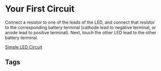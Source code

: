 # Your First Circuit

Connect a resistor to one of the leads of the LED, and connect that resistor to the corresponding battery terminal (cathode lead to negative terminal, or anode lead to positive terminal). Next, touch the other LED lead to the other battery terminal.  

[Simple LED Circuit](https://circuits-diy.com/wp-content/uploads/2020/02/simple-basic-led-circuit-3v.png)

## Tags
